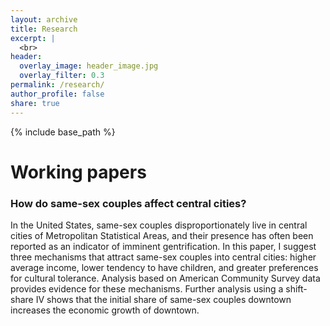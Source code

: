 ```yaml
---
layout: archive
title: Research
excerpt: |
  <br>
header:
  overlay_image: header_image.jpg
  overlay_filter: 0.3
permalink: /research/
author_profile: false
share: true
---
```

{% include base_path %}

<!--- below converts page to collection --->
<!---
{% for post in site.publications reversed %}
  {% include archive-single.html %}
{% endfor %}
--->

# Working papers

### How do same-sex couples affect central cities?
In the United States, same-sex couples disproportionately live in central cities of Metropolitan Statistical Areas, and their presence has often been reported as an indicator of imminent gentrification. In this paper, I suggest three mechanisms that attract same-sex couples into central cities: higher average income, lower tendency to have children, and greater preferences for cultural tolerance. Analysis based on American Community Survey data provides evidence for these mechanisms. Further analysis using a shift-share IV shows that the initial share of same-sex couples downtown increases the economic growth of downtown.


<!-- * <b>Alcantara, R.</b>, Edwards, WB., Millet, G., Grabowski, A. [Predicting continuous ground reaction forces from accelerometers during uphill and downhill running: A Recurrent neural network solution.](https://doi.org/10.7717/peerj.12752) PeerJ (2022). -->





